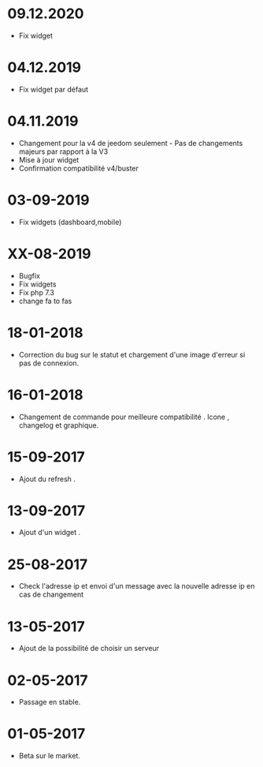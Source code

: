 09.12.2020
===

- Fix widget

04.12.2019
===

- Fix widget par défaut

04.11.2019
===

- Changement pour la v4 de jeedom seulement - Pas de changements majeurs par rapport à la V3
- Mise à jour widget
- Confirmation compatibilité v4/buster


03-09-2019
===

- Fix widgets (dashboard,mobile)

XX-08-2019
===

- Bugfix
- Fix widgets
- Fix php 7.3
- change fa to fas

18-01-2018
===

- Correction du bug sur le statut et chargement d'une image d'erreur si pas de connexion.

16-01-2018 
===

- Changement de commande pour meilleure compatibilité . Icone , changelog et graphique.

15-09-2017
===

- Ajout du refresh .

13-09-2017
===

- Ajout d'un widget . 

25-08-2017
===

- Check l'adresse ip et envoi d'un message avec la nouvelle adresse ip en cas de changement

13-05-2017
===

- Ajout de la possibilité de choisir un serveur

02-05-2017
===

- Passage en stable.

01-05-2017
===

- Beta sur le market.